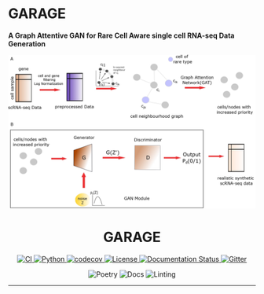 # GARAGE
**A Graph Attentive GAN for Rare Cell Aware single cell RNA-seq Data Generation**

<p align="center">
  <img src="img/garage_workflow.jpg" alt="GARAGE" width="680"/>
  <h1 align="center">GARAGE</h1>
</p>

<p align="center">
  <!-- CI Status -->
  <a href="https://github.com/RitwikGanguly/GARAGE/actions/workflows/ci.yml">
    <img alt="CI" src="https://github.com/RitwikGanguly/GARAGE/actions/workflows/ci.yml/badge.svg"/>
  </a>

  <a href="https://www.python.org/downloads/release/python-3125/">
  <img alt="Python" src="https://img.shields.io/badge/python-3.12.5-blue"/>
  </a>
  
  <!-- Codecov Coverage -->
  <a href="https://codecov.io/gh/RitwikGanguly/GARAGE">
    <img alt="codecov" src="https://codecov.io/gh/RitwikGanguly/GARAGE/branch/main/graph/badge.svg?token=YOUR_CODECOV_TOKEN"/>
  </a>
  
  <!-- License -->
  <a href="https://github.com/RitwikGanguly/GARAGE/blob/main/LICENSE">
    <img alt="License" src="https://img.shields.io/github/license/RitwikGanguly/GARAGE"/>
  </a>
  
  <!-- Documentation (if enabled) -->
  <a href="https://your-docs-url">
    <img alt="Documentation Status" src="https://readthedocs.org/projects/garage/badge/?version=latest"/>
  </a>
  
  <!-- Gitter / Community Chat -->
  <a href="https://gitter.im/your-room">
    <img alt="Gitter" src="https://badges.gitter.im/your-room.svg"/>
  </a>
</p>

<p align="center">
  <img alt="Poetry" src="https://img.shields.io/badge/Packaging-Poetry-blue"/>
  <img alt="Docs" src="https://img.shields.io/badge/Docs-Mkdocs-red"/>
  <img alt="Linting" src="https://img.shields.io/badge/Linting-flake8%20black%20mypy-yellow"/>
</p>

---

